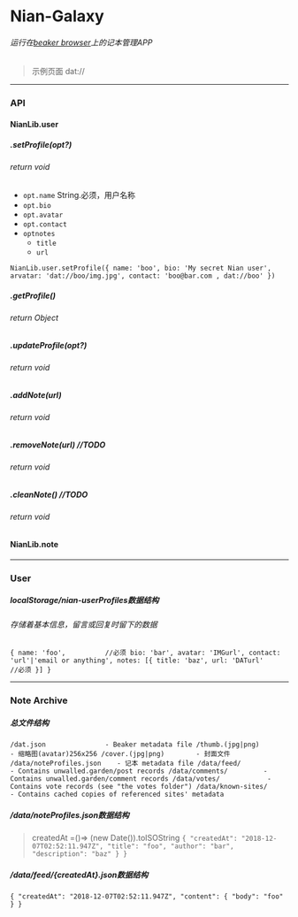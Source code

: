 # Nian-Galaxy
###### 运行在[beaker browser](https://beakerbrowser.com/)上的记本管理APP
>示例页面
dat://

---
### API

#### NianLib.user
##### .setProfile(opt?)
###### return void
- `opt.name` String.必须，用户名称
- `opt.bio`
- `opt.avatar`
- `opt.contact`
- `optnotes`
  - `title`
  - `url`
  
``
NianLib.user.setProfile({
  name: 'boo',
  bio: 'My secret Nian user',
  arvatar: 'dat://boo/img.jpg',
  contact: 'boo@bar.com , dat://boo'
})
``
##### .getProfile()
###### return Object
##### .updateProfile(opt?)
###### return void
##### .addNote(url)
###### return void
##### .removeNote(url) //TODO
###### return void
##### .cleanNote() //TODO
###### return void

#### NianLib.note

---
### User
##### localStorage/nian-userProfiles数据结构
###### 存储着基本信息，留言或回复时留下的数据
``
{
  name: 'foo',          //必须
  bio: 'bar',
  avatar: 'IMGurl',
  contact: 'url'|'email or anything',
  notes: [{
    title: 'baz',
    url: 'DATurl'       //必须
  }]
}
``

---
### Note Archive

##### 总文件结构
``
/dat.json               - Beaker metadata file
/thumb.(jpg|png)        - 缩略图(avatar)256x256
/cover.(jpg|png)        - 封面文件
/data/noteProfiles.json    - 记本 metadata file
/data/feed/             - Contains unwalled.garden/post records
/data/comments/         - Contains unwalled.garden/comment records
/data/votes/            - Contains vote records (see "the votes folder")
/data/known-sites/      - Contains cached copies of referenced sites' metadata
``
##### /data/noteProfiles.json数据结构
> createdAt =()=> (new Date()).toISOString
``
{
  "createdAt": "2018-12-07T02:52:11.947Z",
  "title": "foo",
  "author": "bar",
  "description": "baz"
  }
}
``
##### /data/feed/{createdAt}.json数据结构
``
{
  "createdAt": "2018-12-07T02:52:11.947Z",
  "content": {
    "body": "foo"
  }
}
``